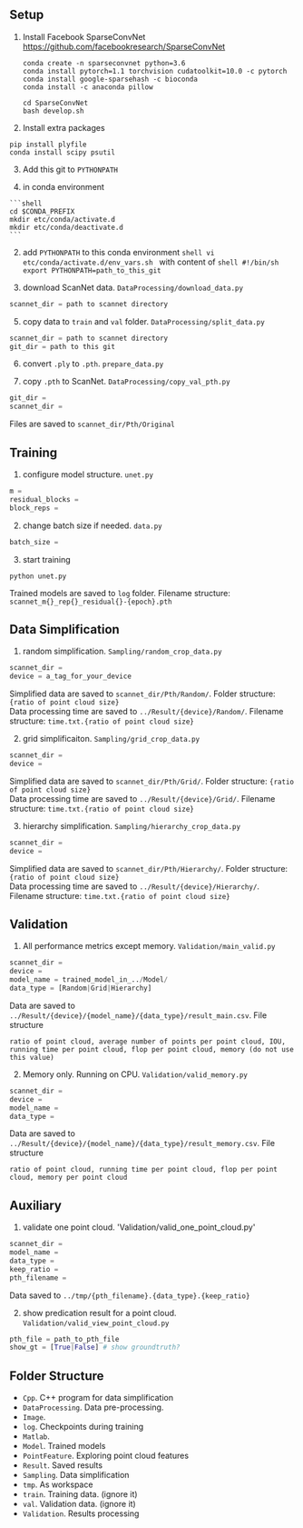 
## Setup

1.  Install Facebook SparseConvNet <https://github.com/facebookresearch/SparseConvNet>

    ```shell
    conda create -n sparseconvnet python=3.6
    conda install pytorch=1.1 torchvision cudatoolkit=10.0 -c pytorch
    conda install google-sparsehash -c bioconda
    conda install -c anaconda pillow

    cd SparseConvNet
    bash develop.sh
    ```

2.  Install extra packages

  ```shell
  pip install plyfile
  conda install scipy psutil
  ```

3.  Add this git to `PYTHONPATH`

  1.  in conda environment
  
    ```shell
    cd $CONDA_PREFIX
    mkdir etc/conda/activate.d
    mkdir etc/conda/deactivate.d
    ```

  2.  add `PYTHONPATH` to this conda environment
    ```shell
    vi etc/conda/activate.d/env_vars.sh
    ```
    with content of
    ```shell
    #!/bin/sh
    export PYTHONPATH=path_to_this_git
    ```

4.  download ScanNet data. `DataProcessing/download_data.py`
  ```python
  scannet_dir = path to scannet directory
  ```

5.  copy data to `train` and `val` folder. `DataProcessing/split_data.py`
  ```python
  scannet_dir = path to scannet directory
  git_dir = path to this git
  ```

6.  convert `.ply` to `.pth`. `prepare_data.py`

7.  copy `.pth` to ScanNet. `DataProcessing/copy_val_pth.py`
  ```python
  git_dir =
  scannet_dir =
  ```
  Files are saved to `scannet_dir/Pth/Original`

## Training

1.  configure model structure. `unet.py`
  ```python
  m =
  residual_blocks =
  block_reps =
  ```

2.  change batch size if needed. `data.py`
  ```python
  batch_size =
  ```

3.  start training
  ```shell
  python unet.py
  ```

  Trained models are saved to `log` folder. Filename structure: `scannet_m{}_rep{}_residual{}-{epoch}.pth`

## Data Simplification

1.  random simplification. `Sampling/random_crop_data.py`
  ```python
  scannet_dir =
  device = a_tag_for_your_device
  ```
  Simplified data are saved to `scannet_dir/Pth/Random/`. Folder structure: `{ratio of point cloud size}`  
  Data processing time are saved to `../Result/{device}/Random/`. Filename structure: `time.txt.{ratio of point cloud size}`

2.  grid simplificaiton. `Sampling/grid_crop_data.py`
  ```python
  scannet_dir =
  device =
  ```
  Simplified data are saved to `scannet_dir/Pth/Grid/`. Folder structure: `{ratio of point cloud size}`  
  Data processing time are saved to `../Result/{device}/Grid/`. Filename structure: `time.txt.{ratio of point cloud size}`

3.  hierarchy simplification. `Sampling/hierarchy_crop_data.py`
  ```python
  scannet_dir =
  device =
  ```
  Simplified data are saved to `scannet_dir/Pth/Hierarchy/`. Folder structure: `{ratio of point cloud size}`  
  Data processing time are saved to `../Result/{device}/Hierarchy/`. Filename structure: `time.txt.{ratio of point cloud size}`


## Validation

1.  All performance metrics except memory. `Validation/main_valid.py`
  ```python
  scannet_dir =
  device =
  model_name = trained_model_in_../Model/
  data_type = [Random|Grid|Hierarchy]
  ```
  Data are saved to `../Result/{device}/{model_name}/{data_type}/result_main.csv`. File structure
  ```plain
  ratio of point cloud, average number of points per point cloud, IOU, running time per point cloud, flop per point cloud, memory (do not use this value)
  ```

2.  Memory only. Running on CPU. `Validation/valid_memory.py`
  ```python
  scannet_dir =
  device =
  model_name =
  data_type =
  ```
  Data are saved to `../Result/{device}/{model_name}/{data_type}/result_memory.csv`. File structure
  ```plain
  ratio of point cloud, running time per point cloud, flop per point cloud, memory per point cloud
  ```

## Auxiliary

1.  validate one point cloud. 'Validation/valid_one_point_cloud.py'
  ```python
  scannet_dir =
  model_name =
  data_type =
  keep_ratio =
  pth_filename =
  ```
  Data saved to `../tmp/{pth_filename}.{data_type}.{keep_ratio}`

2.  show predication result for a point cloud. `Validation/valid_view_point_cloud.py`
  ```python
  pth_file = path_to_pth_file
  show_gt = [True|False] # show groundtruth?
  ```

## Folder Structure
*   `Cpp`. C++ program for data simplification
*   `DataProcessing`. Data pre-processing.
*   `Image`.
*   `log`. Checkpoints during training
*   `Matlab`.
*   `Model`. Trained models
*   `PointFeature`. Exploring point cloud features
*   `Result`. Saved results
*   `Sampling`. Data simplification
*   `tmp`. As workspace
*   `train`. Training data. (ignore it)
*   `val`. Validation data. (ignore it)
*   `Validation`. Results processing
